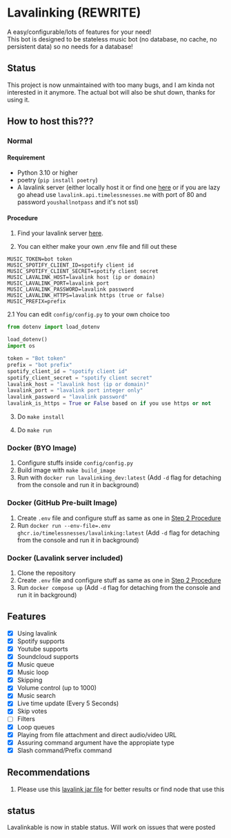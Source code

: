 # Lavalinking (REWRITE)

A easy/configurable/lots of features for your need!  
This bot is designed to be stateless music bot (no database, no cache, no persistent data) so no needs for a database!

## Status

This project is now unmaintained with too many bugs, and I am kinda not interested in it anymore. The actual bot will also be shut down, thanks for using it.

## How to host this???

### Normal

#### Requirement

- Python 3.10 or higher
- poetry (`pip install poetry`)
- A lavalink server (either locally host it or find one [here](https://lavalink.darrennathanael.com/) or if you are lazy go ahead use `lavalink.api.timelessnesses.me` with port of 80 and password `youshallnotpass` and it's not ssl)

#### Procedure

1. Find your lavalink server [here](https://lavalink.darrennathanael.com/).

2. You can either make your own .env file and fill out these

```env
MUSIC_TOKEN=bot token
MUSIC_SPOTIFY_CLIENT_ID=spotify client id
MUSIC_SPOTIFY_CLIENT_SECRET=spotify client secret
MUSIC_LAVALINK_HOST=lavalink host (ip or domain)
MUSIC_LAVALINK_PORT=lavalink port
MUSIC_LAVALINK_PASSWORD=lavalink password
MUSIC_LAVALINK_HTTPS=lavalink https (true or false)
MUSIC_PREFIX=prefix
```

2.1 You can edit `config/config.py` to your own choice too

```py
from dotenv import load_dotenv

load_dotenv()
import os

token = "Bot token"
prefix = "bot prefix"
spotify_client_id = "spotify client id"  
spotify_client_secret = "spotify client secret"
lavalink_host = "lavalink host (ip or domain)"
lavalink_port = "lavalink port integer only"
lavalink_password = "lavalink password"
lavalink_is_https = True or False based on if you use https or not
```

3. Do `make install`

4. Do `make run`

### Docker (BYO Image)

1. Configure stuffs inside `config/config.py`
2. Build image with `make build_image`
3. Run with `docker run lavalinking_dev:latest` (Add `-d` flag for detaching from the console and run it in background)

### Docker (GitHub Pre-built Image)

1. Create `.env` file and configure stuff as same as one in [Step 2 Procedure](#procedure)
2. Run `docker run --env-file=.env ghcr.io/timelessnesses/lavalinking:latest` (Add `-d` flag for detaching from the console and run it in background)

### Docker (Lavalink server included)

1. Clone the repository
2. Create `.env` file and configure stuff as same as one in [Step 2 Procedure](#procedure)
3. Run `docker compose up` (Add `-d` flag for detaching from the console and run it in background)

## Features

- [x] Using lavalink
- [x] Spotify supports
- [x] Youtube supports
- [x] Soundcloud supports
- [x] Music queue
- [x] Music loop
- [x] Skipping
- [x] Volume control (up to 1000)
- [x] Music search
- [x] Live time update (Every 5 Seconds)
- [x] Skip votes
- [ ] Filters
- [x] Loop queues
- [x] Playing from file attachment and direct audio/video URL
- [x] Assuring command argument have the appropiate type
- [x] Slash command/Prefix command

## Recommendations
1. Please use this [lavalink jar file](https://github.com/davidffa/lavalink) for better results or find node that use this

## status
Lavalinkable is now in stable status. Will work on issues that were posted

